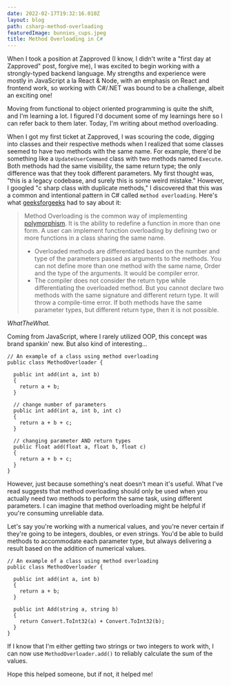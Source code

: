 ```yaml
---
date: 2022-02-17T19:32:16.010Z
layout: blog
path: csharp-method-overloading
featuredImage: bunnies_cups.jpeg
title: Method Overloading in C#
---
```

When I took a position at Zapproved (I know, I didn't write a "first day at Zapproved" post, forgive me), I was excited to begin working with a strongly-typed backend language. My strengths and experience were mostly in JavaScript a la React & Node, with an emphasis on React and frontend work, so working with C#/.NET was bound to be a challenge, albeit an exciting one!

Moving from functional to object oriented programming is quite the shift, and I'm learning a lot. I figured I'd document some of my learnings here so I can refer back to them later. Today, I'm writing about method overloading.

When I got my first ticket at Zapproved, I was scouring the code, digging into classes and their respective methods when I realized that some classes seemed to have two methods with the same name. For example, there'd be something like a `UpdateUserCommand` class with two methods named `Execute`. Both methods had the same visibility, the same return type; the only difference was that they took different parameters. My first thought was, "this is a legacy codebase, and surely this is some weird mistake." However, I googled "c sharp class with duplicate methods," I discovered that this was a common and intentional pattern in C# called `method overloading`. Here's what [geeksforgeeks](https://www.geeksforgeeks.org/c-sharp-method-overloading/) had to say about it:

> Method Overloading is the common way of implementing [polymorphism](https://docs.microsoft.com/en-us/dotnet/csharp/fundamentals/object-oriented/polymorphism). It is the ability to redefine a function in more than one form. A user can implement function overloading by defining two or more functions in a class sharing the same name. 
>
> * Overloaded methods are differentiated based on the number and type of the parameters passed as arguments to the methods.
>   You can not define more than one method with the same name, Order and the type of the arguments. It would be compiler error.
> * The compiler does not consider the return type while differentiating the overloaded method. But you cannot declare two methods with the same signature and different return type.  It will throw a compile-time error. If both methods have the same parameter types, but different return type, then it is not possible.

*WhatTheWhat.*

Coming from JavaScript, where I rarely utilized OOP, this concept was brand spankin' new. But also kind of interesting...

```
// An example of a class using method overloading
public class MethodOverloader {

  public int add(int a, int b)
  {
    return a + b;
  }

  // change number of parameters
  public int add(int a, int b, int c) 
  {
    return a + b + c;
  }

  // changing parameter AND return types
  public float add(float a, float b, float c)
  {
    return a + b + c;
  }
}
```

However, just because something's neat doesn't mean it's useful. What I've read suggests that method overloading should only be used when you actually need two methods to perform the same task, using different parameters. I can imagine that method overloading might be helpful if you're consuming unreliable data. 

Let's say you're working with a numerical values, and you're never certain if they're going to be integers, doubles, or even strings. You'd be able to build methods to accommodate each parameter type, but always delivering a result based on the addition of numerical values.

```
// An example of a class using method overloading
public class MethodOverloader {

  public int add(int a, int b)
  {
    return a + b;
  }

  public int Add(string a, string b) 
  {
    return Convert.ToInt32(a) + Convert.ToInt32(b);
  }
}
```
If I know that I'm either getting two strings or two integers to work with, I can now use `MethodOverloader.add()` to reliably calculate the sum of the values.

Hope this helped someone, but if not, it helped me!